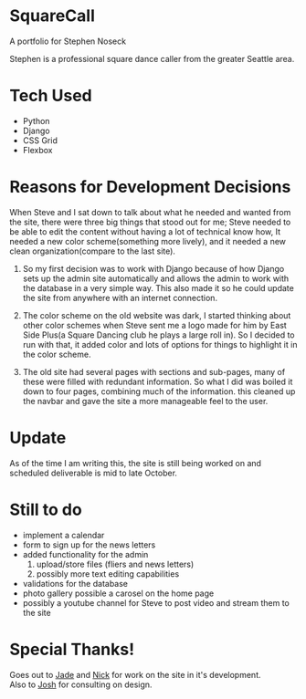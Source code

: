 # SquareCall
A portfolio for Stephen Noseck

Stephen is a professional square dance caller from the greater Seattle area.

# Tech Used
<ul>
<li>Python</li>
<li>Django</li>
<li>CSS Grid</li>
<li>Flexbox</li>
</ul> 

# Reasons for Development Decisions

When Steve and I sat down to talk about what he needed and wanted from the site, there were three big things that stood out for me; Steve needed to be able to edit the content without having a lot of technical know how, It needed a new color scheme(something more lively), and it needed a new clean organization(compare to the last site).

1) So my first decision was to work with Django because of how Django sets up the admin site automatically and allows the admin to work with the database in a very simple way. This also made it so he could update the site from anywhere with an internet connection.

2) The color scheme on the old website was dark, I started thinking about other color schemes when Steve sent me a logo made for him by East Side Plus(a Square Dancing club he plays a large roll in). So I decided to run with that, it added color and lots of options for things to highlight it in the color scheme.

3) The old site had several pages with sections and sub-pages, many of these were filled with redundant information. So what I did was boiled it down to four pages, combining much of the information. this cleaned up the navbar and gave the site a more manageable feel to the user.


# Update

As of the time I am writing this, the site is still being worked on and scheduled deliverable is mid to late October.

# Still to do
<ul>
    <li>implement a calendar</li>
    <li>form to sign up for the news letters</li>
    <li>
        added functionality for the admin
        <ol>
            <li>upload/store files (fliers and news letters)</li>
            <li>possibly more text editing capabilities</li>
        </ol>
    </li>
    <li>validations for the database</li>
    <li>photo gallery possible a carosel on the home page</li>
    <li>possibly a youtube channel for Steve to post video and stream them to the site</li>
</ul>

# Special Thanks!
Goes out to <a href="https://github.com/jaderosse">Jade</a> and <a href="https://github.com/nnedevn">Nick</a> for work on the site in it's development. </br>
Also to <a href="https://github.com/SharpCoder">Josh</a> for consulting on design.
